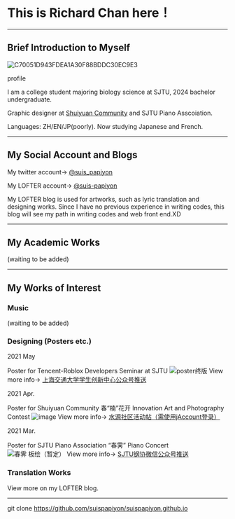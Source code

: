 # This is Richard Chan here！
- - -
## Brief Introduction to Myself
![C70051D943FDEA1A30F88BDDC30EC9E3](https://user-images.githubusercontent.com/76549676/121231128-9c836700-c8c2-11eb-9d81-f770ba6257a1.jpg)

profile

I am a college student majoring biology science at SJTU, 2024 bachelor undergraduate.

Graphic designer at [Shuiyuan Community](https://shuiyuan.sjtu.edu.cn) and SJTU Piano Asscoiation.

Languages: ZH/EN/JP(poorly). Now studying Japanese and French.
- - -
## My Social Account and Blogs
My twitter account→ [@suis_papiyon](https://twitter.com/suis_papiyon)

My LOFTER account→ [@suis-papiyon](https://suis-papiyon.lofter.com)

My LOFTER blog is used for artworks, such as lyric translation and designing works. Since I have no previous experience in writing codes, this blog will see my path in writing codes and web front end.XD
- - -
## My Academic Works 

(waiting to be added)
- - - 
## My Works of Interest
###  Music 

(waiting to be added)

###  Designing (Posters etc.)

2021 May

   Poster for Tencent-Roblox Developers Seminar at SJTU
   ![poster终版](https://user-images.githubusercontent.com/76549676/121303095-3bdd4400-c92d-11eb-882d-14f4d884fee5.jpg) 
   View more info→ [上海交通大学学生创新中心公众号推送](https://mp.weixin.qq.com/s?__biz=MzIzNzAxNTE5OA==&mid=2650218218&idx=2&sn=3db6bef78c85c25dbf0893de6ad5e87c&chksm=f0cca71bc7bb2e0dc186a7e93e3216a5a99e82f72f3a604624c001f46f02e97c52f00382655f&mpshare=1&scene=1&srcid=05197jrhCmTSiejfJQOdaK5H&sharer_sharetime=1621413851343&sharer_shareid=507ceb4b36597f3c1ef3a2f848828dac#rd)
    
2021 Apr.

   Poster for Shuiyuan Community 春“楠”花开 Innovation Art and Photography Contest
   ![image](https://user-images.githubusercontent.com/76549676/121300003-cd968280-c928-11eb-9bfd-59ca4202959d.png)
   View more info→ [水源社区活动帖（需使用jAccount登录）](https://shuiyuan.sjtu.edu.cn/t/topic/18735)
    
2021 Mar.

   Poster for SJTU Piano Association “春霁” Piano Concert
   ![春霁 板绘（暂定）](https://user-images.githubusercontent.com/76549676/121300825-ebb0b280-c929-11eb-9d06-c9c5a802e35d.jpg)
   View more info→ [SJTU钢协微信公众号推送](https://mp.weixin.qq.com/s/8KhYMZEKzaJlhy0ox0ToAg)


###  Translation Works

View more on my LOFTER blog.

- - -
git clone 
https://github.com/suispapiyon/suispapiyon.github.io
